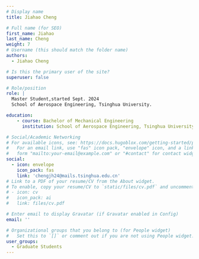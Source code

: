 ```yaml
---
# Display name
title: Jiahao Cheng

# Full name (for SEO)
first_name: Jiahao
last_name: Cheng
weight: 7
# Username (this should match the folder name)
authors:
  - Jiahao Cheng

# Is this the primary user of the site?
superuser: false

# Role/position
role: | 
  Master Student,started Sept. 2024
  School of Aerospace Engineering, Tsinghua University.

education:
    - course: Bachelor of Mechanical Engineering
      institution: School of Aerospace Engineering, Tsinghua University

# Social/Academic Networking
# For available icons, see: https://docs.hugoblox.com/getting-started/page-builder/#icons
#   For an email link, use "fas" icon pack, "envelope" icon, and a link in the
#   form "mailto:your-email@example.com" or "#contact" for contact widget.
social:
  - icon: envelope
    icon_pack: fas
    link: 'chengjh24@mails.tsinghua.edu.cn'
# Link to a PDF of your resume/CV from the About widget.
# To enable, copy your resume/CV to `static/files/cv.pdf` and uncomment the lines below.
# - icon: cv
#   icon_pack: ai
#   link: files/cv.pdf

# Enter email to display Gravatar (if Gravatar enabled in Config)
email: ''

# Organizational groups that you belong to (for People widget)
#   Set this to `[]` or comment out if you are not using People widget.
user_groups:
  - Graduate Students
---
```

